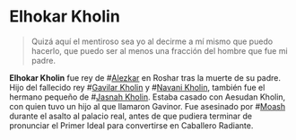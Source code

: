 # Elhokar Kholin

> Quizá aquí el mentiroso sea yo al decirme a mí mismo que puedo hacerlo, que puedo ser al menos una fracción del hombre que fue mi padre.

**Elhokar Kholin** fue rey de #[Alezkar](locations/alethkar) en Roshar tras la muerte de su padre. Hijo del fallecido rey #[Gavilar Kholin](characters/gavilar) y #[Navani Kholin](characters/navani), también fue el hermano pequeño de #[Jasnah Kholin](characters/jasnah). Estaba casado con Aesudan Kholin, con quien tuvo un hijo al que llamaron Gavinor. Fue asesinado por #[Moash](characters/moash) durante el asalto al palacio real, antes de que pudiera terminar de pronunciar el Primer Ideal para convertirse en Caballero Radiante.

